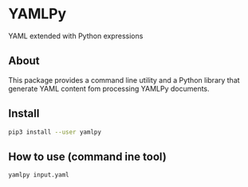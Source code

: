 # YAMLPy

YAML extended with Python expressions

## About

This package provides a command line utility and a Python library that generate YAML content fom processing YAMLPy documents.


## Install

```bash
pip3 install --user yamlpy
```

## How to use (command ine tool)
```bash
yamlpy input.yaml
```
